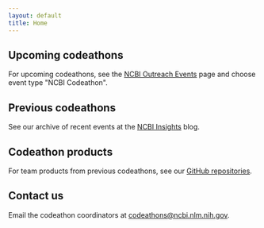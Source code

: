 ```yaml
---
layout: default
title: Home
---
```


## Upcoming codeathons
For upcoming codeathons, see the [NCBI Outreach Events](https://ncbiinsights.ncbi.nlm.nih.gov/ncbi-outreach-events/#events) page and choose event type "NCBI Codeathon".

## Previous codeathons
See our archive of recent events at the [NCBI Insights](https://ncbiinsights.ncbi.nlm.nih.gov/event_listing_type/ncbi-codeathon/) blog.

## Codeathon products
For team products from previous codeathons, see our [GitHub repositories](https://github.com/ncbi-codeathons).

## Contact us
Email the codeathon coordinators at [codeathons@ncbi.nlm.nih.gov](mailto:codeathons@ncbi.nlm.nih.gov).

<!--have show more script here so it only runs on home page -->
<script src="/js/show-more.js"></script>
